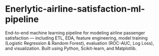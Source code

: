 # Enerlytic-airline-satisfaction-ml-pipeline
End-to-end machine learning pipeline for modeling airline passenger satisfaction — including ETL, EDA, feature engineering, model training (Logistic Regression &amp; Random Forest), evaluation (ROC-AUC, Log Loss), and visualization. Built using Python, Scikit-learn, and Matplotlib.
